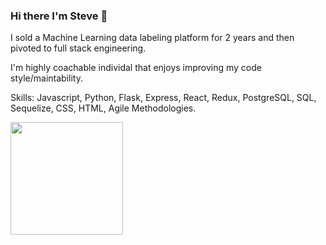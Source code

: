 ### Hi there I'm Steve 👋

I sold a Machine Learning data labeling platform for 2 years and then pivoted to full stack engineering.

I'm highly coachable individal that enjoys improving my code style/maintability. 

Skills: Javascript, Python, Flask, Express, React, Redux, PostgreSQL, SQL, Sequelize, CSS, HTML, Agile Methodologies.


<img height="180em" src="https://github-readme-stats.vercel.app/api?username=scorrea310&show_icons=true&hide_border=true&&count_private=true&include_all_commits=true" />
<!--
**scorrea310/scorrea310** is a ✨ _special_ ✨ repository because its `README.md` (this file) appears on your GitHub profile.

Here are some ideas to get you started:


<img height="180em" src="https://github-readme-stats.vercel.app/api?username=scorrea310&show_icons=true&hide_border=true&&count_private=true&include_all_commits=true" />
